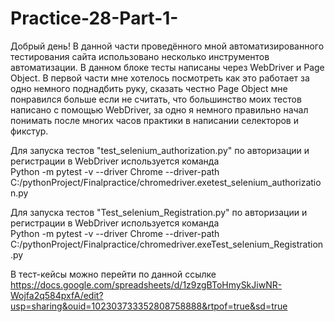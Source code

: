 # Practice-28-Part-1-
Добрый день! 
В данной части проведённого мной автоматизированного тестирования сайта использовано несколько инструментов автоматизации.
В данном блоке тесты написаны через WebDriver и Page Object.
В первой части мне хотелось посмотреть как это работает за одно немного поднадбить руку, сказать честно Page Object мне понравился больше 
если не считать, что большинство моих тестов написано с помощью WebDriver, за одно я немного правильно начал понимать после многих часов
практики в написании селекторов и фикстур.

Для запуска тестов "test_selenium_authorization.py" по авторизации и регистрации в WebDriver используется команда  
Python -m pytest -v --driver Chrome --driver-path C:/pythonProject/Finalpractice/chromedriver.exetest_selenium_authorization.py   

Для запуска тестов "Test_selenium_Registration.py" по авторизации и регистрации в WebDriver используется команда  
Python -m pytest -v --driver Chrome --driver-path C:/pythonProject/Finalpractice/chromedriver.exeTest_selenium_Registration.py

В тест-кейсы можно перейти по данной ссылке
https://docs.google.com/spreadsheets/d/1z9zgBToHmySkJiwNR-Wojfa2q584pxfA/edit?usp=sharing&ouid=102303733352808758888&rtpof=true&sd=true

